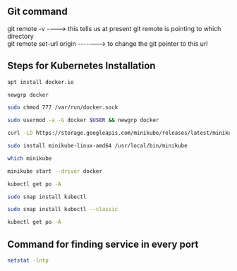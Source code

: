 ## Git command
git remote -v ----> this tells us at present git remote is pointing to which directory <br/>
git remote set-url origin <repo-url> -------> to change the git pointer to this url<br/>

## Steps for Kubernetes Installation
```sh
apt install docker.io
```
```sh
newgrp docker
```
```sh
sudo chmod 777 /var/run/docker.sock
```
```sh
sudo usermod -a -G docker $USER && newgrp docker

```
```sh
curl -LO https://storage.googleapis.com/minikube/releases/latest/minikube-linux-amd64
```
```sh
sudo install minikube-linux-amd64 /usr/local/bin/minikube
```
```sh
which minikube
```
```sh
minikube start --driver docker
```
```sh
kubectl get po -A
```
```sh
sudo snap install kubectl
```
```sh
sudo snap install kubectl --classic
```
```sh
kubectl get po -A
```
## Command for finding service in every port
```sh
netstat -lntp
```

